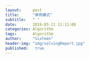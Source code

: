```yaml
---
layout:     post
title:      "单例模式"
subtitle:   " "
date:       2016-03-11 11:11:00
categories: Algorithm
tags:       Algorithm
author:     "SixTeen"
header-img: "img/solvingReport.jpg"
published:   true
---
```


